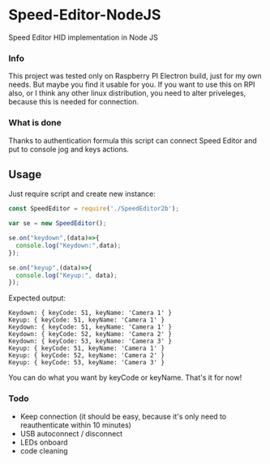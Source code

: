 # Speed-Editor-NodeJS
Speed Editor HID implementation in Node JS

### Info
This project was tested only on Raspberry PI Electron build, just for my own needs. But maybe you find it usable for you.
If you want to use this on RPI also, or I think any other linux distribution, you need to alter priveleges, because this is needed for connection.

### What is done
Thanks to authentication formula this script can connect Speed Editor and put to console jog and keys actions. 

## Usage
Just require script and create new instance:
```js
const SpeedEditor = require('./SpeedEditor2b');

var se = new SpeedEditor();

se.on("keydown",(data)=>{
  console.log("Keydown:",data);
});

se.on("keyup",(data)=>{
  console.log("Keyup:", data);
});

```
Expected output:
```
Keydown: { keyCode: 51, keyName: 'Camera 1' }
Keyup: { keyCode: 51, keyName: 'Camera 1' }
Keydown: { keyCode: 51, keyName: 'Camera 1' }
Keydown: { keyCode: 52, keyName: 'Camera 2' }
Keydown: { keyCode: 53, keyName: 'Camera 3' }
Keyup: { keyCode: 51, keyName: 'Camera 1' }
Keyup: { keyCode: 52, keyName: 'Camera 2' }
Keyup: { keyCode: 53, keyName: 'Camera 3' }
```
You can do what you want by keyCode or keyName.
That's it for now!

### Todo
* Keep connection (it should be easy, because it's only need to reauthenticate within 10 minutes)
* USB autoconnect / disconnect
* LEDs onboard 
* code cleaning 

